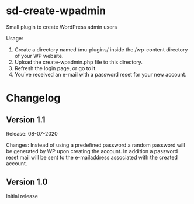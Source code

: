 # sd-create-wpadmin
Small plugin to create WordPress admin users

Usage:

1. Create a directory named /mu-plugins/ inside the /wp-content directory of your WP website.
2. Upload the create-wpadmin.php file to this directory.
3. Refresh the login page, or go to it. 
4. You´ve received an e-mail with a password reset for your new account.

# Changelog

## Version 1.1

Release: 08-07-2020

Changes: Instead of using a predefined password a random password will be generated by WP upon creating the account. In addition a password reset mail will be sent to the e-mailaddress associated with the created account.

## Version 1.0
Initial release
